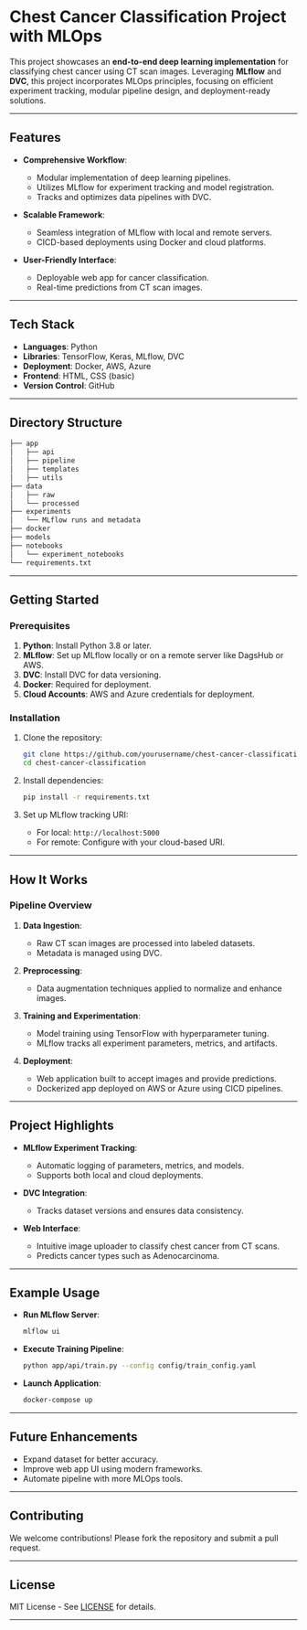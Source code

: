# **Chest Cancer Classification Project with MLOps**

This project showcases an **end-to-end deep learning implementation** for classifying chest cancer using CT scan images. Leveraging **MLflow** and **DVC**, this project incorporates MLOps principles, focusing on efficient experiment tracking, modular pipeline design, and deployment-ready solutions.

---

## **Features**

- **Comprehensive Workflow**:
  - Modular implementation of deep learning pipelines.
  - Utilizes MLflow for experiment tracking and model registration.
  - Tracks and optimizes data pipelines with DVC.

- **Scalable Framework**:
  - Seamless integration of MLflow with local and remote servers.
  - CICD-based deployments using Docker and cloud platforms.

- **User-Friendly Interface**:
  - Deployable web app for cancer classification.
  - Real-time predictions from CT scan images.

---

## **Tech Stack**

- **Languages**: Python
- **Libraries**: TensorFlow, Keras, MLflow, DVC
- **Deployment**: Docker, AWS, Azure
- **Frontend**: HTML, CSS (basic)
- **Version Control**: GitHub

---

## **Directory Structure**

```bash
├── app
│   ├── api
│   ├── pipeline
│   ├── templates
│   ├── utils
├── data
│   ├── raw
│   └── processed
├── experiments
│   └── MLflow runs and metadata
├── docker
├── models
├── notebooks
│   └── experiment_notebooks
└── requirements.txt
```

---

## **Getting Started**

### **Prerequisites**

1. **Python**: Install Python 3.8 or later.
2. **MLflow**: Set up MLflow locally or on a remote server like DagsHub or AWS.
3. **DVC**: Install DVC for data versioning.
4. **Docker**: Required for deployment.
5. **Cloud Accounts**: AWS and Azure credentials for deployment.

### **Installation**

1. Clone the repository:

   ```bash
   git clone https://github.com/yourusername/chest-cancer-classification.git
   cd chest-cancer-classification
   ```

2. Install dependencies:

   ```bash
   pip install -r requirements.txt
   ```

3. Set up MLflow tracking URI:
   - For local: `http://localhost:5000`
   - For remote: Configure with your cloud-based URI.

---

## **How It Works**

### **Pipeline Overview**

1. **Data Ingestion**:
   - Raw CT scan images are processed into labeled datasets.
   - Metadata is managed using DVC.

2. **Preprocessing**:
   - Data augmentation techniques applied to normalize and enhance images.

3. **Training and Experimentation**:
   - Model training using TensorFlow with hyperparameter tuning.
   - MLflow tracks all experiment parameters, metrics, and artifacts.

4. **Deployment**:
   - Web application built to accept images and provide predictions.
   - Dockerized app deployed on AWS or Azure using CICD pipelines.

---

## **Project Highlights**

- **MLflow Experiment Tracking**:
  - Automatic logging of parameters, metrics, and models.
  - Supports both local and cloud deployments.

- **DVC Integration**:
  - Tracks dataset versions and ensures data consistency.

- **Web Interface**:
  - Intuitive image uploader to classify chest cancer from CT scans.
  - Predicts cancer types such as Adenocarcinoma.

---

## **Example Usage**

- **Run MLflow Server**:

  ```bash
  mlflow ui
  ```

- **Execute Training Pipeline**:

  ```bash
  python app/api/train.py --config config/train_config.yaml
  ```

- **Launch Application**:

  ```bash
  docker-compose up
  ```

---

## **Future Enhancements**

- Expand dataset for better accuracy.
- Improve web app UI using modern frameworks.
- Automate pipeline with more MLOps tools.

---

## **Contributing**

We welcome contributions! Please fork the repository and submit a pull request.

---

## **License**

MIT License - See [LICENSE](./LICENSE) for details.

---
